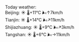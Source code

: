 Today weather:  
Beijing: ☀️   🌡️+11°C 🌬️↑7km/h  
Tianjin: ☀️   🌡️+14°C 🌬️↗11km/h  
Shijiazhuang: ☀️   🌡️+9°C 🌬️↗3km/h  
Tangshan: ☀️   🌡️+6°C 🌬️→11km/h  

